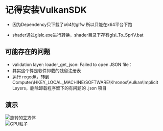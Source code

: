 # 记得安装VulkanSDK

* 因为Dependency只下载了x64的glfw 所以只能在x64平台下跑

* shader通过glslc.exe进行转换，shader目录下存有glsl_To_SpriV.bat

## 可能存在的问题
* validation layer: loader_get_json: Failed to open JSON file：  
* 其实这个算是软件卸载的残留注册表  
* 运行 regedit，转到Computer\HKEY_LOCAL_MACHINE\SOFTWARE\Khronos\Vulkan\ImplicitLayers，删除卸载程序留下的有问题的 .json 项目

## 演示
![旋转的立方体](PResource/robot_mipmap_msaa.gif)  
![GPU粒子](PResource/particle.gif)